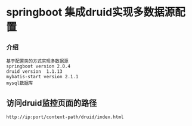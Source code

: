 # springboot 集成druid实现多数据源配置
### 介绍
    基于配置类的方式实现多数据源
    springboot version 2.0.4
    druid version  1.1.13
    mybatis-start version 2.1.1
    mysql数据库
## 访问druid监控页面的路径
    http://ip:port/context-path/druid/index.html
